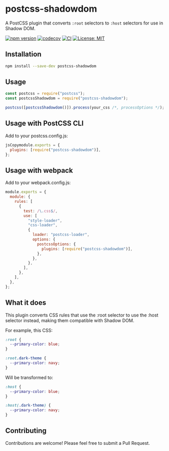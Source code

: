 # postcss-shadowdom

A PostCSS plugin that converts `:root` selectors to `:host` selectors for use in Shadow DOM.

[![npm version](https://badge.fury.io/js/postcss-shadowdom.svg)](https://badge.fury.io/js/postcss-shadowdom)
[![codecov](https://codecov.io/gh/jadamita/postcss-shadowdom/branch/main/graph/badge.svg)](https://codecov.io/gh/jadamita/postcss-shadowdom)
[![CI](https://github.com/jadamita/postcss-shadowdom/actions/workflows/ci.yml/badge.svg)](https://github.com/jadamita/postcss-shadowdom/actions/workflows/ci.yml)
[![License: MIT](https://img.shields.io/badge/License-MIT-yellow.svg)](https://opensource.org/licenses/MIT)

## Installation

```bash
npm install --save-dev postcss-shadowdom
```

## Usage

```js
const postcss = require("postcss");
const postcssShadowdom = require("postcss-shadowdom");

postcss([postcssShadowdom()]).process(your_css /*, processOptions */);
```

## Usage with PostCSS CLI

Add to your postcss.config.js:

```js
jsCopymodule.exports = {
  plugins: [require("postcss-shadowdom")],
};
```

## Usage with webpack

Add to your webpack.config.js:

```js
module.exports = {
  module: {
    rules: [
      {
        test: /\.css$/,
        use: [
          "style-loader",
          "css-loader",
          {
            loader: "postcss-loader",
            options: {
              postcssOptions: {
                plugins: [require("postcss-shadowdom")],
              },
            },
          },
        ],
      },
    ],
  },
};
```

## What it does

This plugin converts CSS rules that use the :root selector to use the :host selector instead, making them compatible with Shadow DOM.

For example, this CSS:

```css
:root {
  --primary-color: blue;
}

:root.dark-theme {
  --primary-color: navy;
}
```

Will be transformed to:

```css
:host {
  --primary-color: blue;
}

:host(.dark-theme) {
  --primary-color: navy;
}
```

## Contributing

Contributions are welcome! Please feel free to submit a Pull Request.
